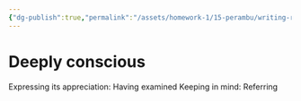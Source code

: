```yaml
---
{"dg-publish":true,"permalink":"/assets/homework-1/15-perambu/writing-re/untitled-d/deeply-con/"}
---
```


# Deeply conscious

Expressing its appreciation: Having examined
Keeping in mind: Referring